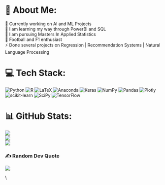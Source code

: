 # 💫 About Me:
🔭 Currently working on AI and ML Projects <br>👯 I am learning my way through PowerBI and SQL <br>🌱 I am pursuing Masters In Applied Statistics <br>💬 Football and F1 enthusiast <br>⚡ Done several projects on Regression | Recommendation Systems | Natural Language Processing 


# 💻 Tech Stack:
![Python](https://img.shields.io/badge/python-3670A0?style=flat-square&logo=python&logoColor=ffdd54) ![R](https://img.shields.io/badge/r-%23276DC3.svg?style=flat-square&logo=r&logoColor=white) ![LaTeX](https://img.shields.io/badge/latex-%23008080.svg?style=flat-square&logo=latex&logoColor=white) ![Anaconda](https://img.shields.io/badge/Anaconda-%2344A833.svg?style=flat-square&logo=anaconda&logoColor=white) ![Keras](https://img.shields.io/badge/Keras-%23D00000.svg?style=flat-square&logo=Keras&logoColor=white) ![NumPy](https://img.shields.io/badge/numpy-%23013243.svg?style=flat-square&logo=numpy&logoColor=white) ![Pandas](https://img.shields.io/badge/pandas-%23150458.svg?style=flat-square&logo=pandas&logoColor=white) ![Plotly](https://img.shields.io/badge/Plotly-%233F4F75.svg?style=flat-square&logo=plotly&logoColor=white) ![scikit-learn](https://img.shields.io/badge/scikit--learn-%23F7931E.svg?style=flat-square&logo=scikit-learn&logoColor=white) ![SciPy](https://img.shields.io/badge/SciPy-%230C55A5.svg?style=flat-square&logo=scipy&logoColor=%white) ![TensorFlow](https://img.shields.io/badge/TensorFlow-%23FF6F00.svg?style=flat-square&logo=TensorFlow&logoColor=white)
# 📊 GitHub Stats:
![](https://github-readme-stats.vercel.app/api?username=samael0311&theme=dark&hide_border=true&include_all_commits=false&count_private=false)<br/>
![](https://github-readme-streak-stats.herokuapp.com/?user=samael0311&theme=dark&hide_border=true)<br/>
![](https://github-readme-stats.vercel.app/api/top-langs/?username=samael0311&theme=dark&hide_border=true&include_all_commits=false&count_private=false&layout=compact)

### ✍️ Random Dev Quote
![](https://quotes-github-readme.vercel.app/api?type=vetical&theme=tokyonight)

\\
